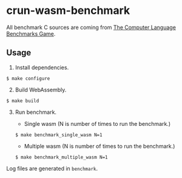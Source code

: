 # crun-wasm-benchmark

All benchmark C sources are coming from [The Computer Language Benchmarks Game](https://benchmarksgame-team.pages.debian.net/benchmarksgame/index.html).

## Usage

1. Install dependencies.
```
$ make configure
```

2. Build WebAssembly.
```
$ make build
```

3. Run benchmark.

    - Single wasm (N is number of times to run the benchmark.)
    ```
    $ make benchmark_single_wasm N=1
    ```

    - Multiple wasm (N is number of times to run the benchmark.)
    ```
    $ make benchmark_multiple_wasm N=1
    ```

Log files are generated in `benchmark`.
